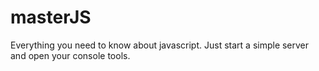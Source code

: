# masterJS
Everything you need to know about javascript. Just start a simple server and open your console tools.
